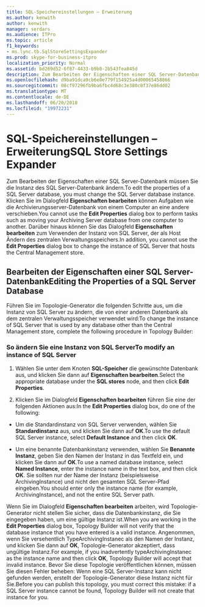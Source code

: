 ```yaml
---
title: SQL-Speichereinstellungen – Erweiterung
ms.author: kenwith
author: kenwith
manager: serdars
ms.audience: ITPro
ms.topic: article
f1_keywords:
- ms.lync.tb.SqlStoreSettingsExpander
ms.prod: skype-for-business-itpro
localization_priority: Normal
ms.assetid: bd269d52-6f87-4433-b9b0-2b543fea845d
description: Zum Bearbeiten der Eigenschaften einer SQL Server-Datenbank müssen Sie die Instanz des SQL Server-Datenbank ändern. Klicken Sie im Dialogfeld Eigenschaften bearbeiten können Aufgaben wie die Archivierungsserver-Datenbank von einem Computer an eine andere verschieben. Darüber hinaus können Sie das Dialogfeld Eigenschaften bearbeiten zum Verwenden der Instanz von SQL Server, der als Host Ändern des zentralen Verwaltungsspeichers.
ms.openlocfilehash: d9ba91dca9cb6e0e779f154925a4d00065458866
ms.sourcegitcommit: 08cf97296fb9ba6fbc4d68c3e380c8f37e86dd02
ms.translationtype: MT
ms.contentlocale: de-DE
ms.lasthandoff: 06/20/2018
ms.locfileid: "19972231"
---
```

# <a name="sql-store-settings-expander"></a><span data-ttu-id="a8cfe-105">SQL-Speichereinstellungen – Erweiterung</span><span class="sxs-lookup"><span data-stu-id="a8cfe-105">SQL Store Settings Expander</span></span>
 
<span data-ttu-id="a8cfe-106">Zum Bearbeiten der Eigenschaften einer SQL Server-Datenbank müssen Sie die Instanz des SQL Server-Datenbank ändern.</span><span class="sxs-lookup"><span data-stu-id="a8cfe-106">To edit the properties of a SQL Server database, you must change the SQL Server database instance.</span></span> <span data-ttu-id="a8cfe-107">Klicken Sie im Dialogfeld **Eigenschaften bearbeiten** können Aufgaben wie die Archivierungsserver-Datenbank von einem Computer an eine andere verschieben.</span><span class="sxs-lookup"><span data-stu-id="a8cfe-107">You cannot use the **Edit Properties** dialog box to perform tasks such as moving your Archiving Server database from one computer to another.</span></span> <span data-ttu-id="a8cfe-108">Darüber hinaus können Sie das Dialogfeld **Eigenschaften bearbeiten** zum Verwenden der Instanz von SQL Server, der als Host Ändern des zentralen Verwaltungsspeichers.</span><span class="sxs-lookup"><span data-stu-id="a8cfe-108">In addition, you cannot use the **Edit Properties** dialog box to change the instance of SQL Server that hosts the Central Management store.</span></span>
  
## <a name="editing-the-properties-of-a-sql-server-database"></a><span data-ttu-id="a8cfe-109">Bearbeiten der Eigenschaften einer SQL Server-Datenbank</span><span class="sxs-lookup"><span data-stu-id="a8cfe-109">Editing the Properties of a SQL Server Database</span></span>

<span data-ttu-id="a8cfe-110">Führen Sie im Topologie-Generator die folgenden Schritte aus, um die Instanz von SQL Server zu ändern, die von einer anderen Datenbank als dem zentralen Verwaltungsspeicher verwendet wird:</span><span class="sxs-lookup"><span data-stu-id="a8cfe-110">To change the instance of SQL Server that is used by any database other than the Central Management store, complete the following procedure in Topology Builder:</span></span>
  
### <a name="to-modify-an-instance-of-sql-server"></a><span data-ttu-id="a8cfe-111">So ändern Sie eine Instanz von SQL Server</span><span class="sxs-lookup"><span data-stu-id="a8cfe-111">To modify an instance of SQL Server</span></span>

1. <span data-ttu-id="a8cfe-112">Wählen Sie unter dem Knoten **SQL-Speicher** die gewünschte Datenbank aus, und klicken Sie dann auf **Eigenschaften bearbeiten**.</span><span class="sxs-lookup"><span data-stu-id="a8cfe-112">Select the appropriate database under the **SQL stores** node, and then click **Edit Properties**.</span></span>
    
2. <span data-ttu-id="a8cfe-113">Klicken Sie im Dialogfeld **Eigenschaften bearbeiten** führen Sie eine der folgenden Aktionen aus:</span><span class="sxs-lookup"><span data-stu-id="a8cfe-113">In the **Edit Properties** dialog box, do one of the following:</span></span>
    
  - <span data-ttu-id="a8cfe-114">Um die Standardinstanz von SQL Server verwenden, wählen Sie **Standardinstanz** aus, und klicken Sie dann auf **OK**.</span><span class="sxs-lookup"><span data-stu-id="a8cfe-114">To use the default SQL Server instance, select **Default Instance** and then click **OK**.</span></span>
    
  - <span data-ttu-id="a8cfe-115">Um eine benannte Datenbankinstanz verwenden, wählen Sie **Benannte Instanz**, geben Sie den Namen der Instanz in das Textfeld ein, und klicken Sie dann auf **OK**.</span><span class="sxs-lookup"><span data-stu-id="a8cfe-115">To use a named database instance, select **Named Instance**, enter the instance name in the text box, and then click **OK**.</span></span> <span data-ttu-id="a8cfe-116">Sie sollten nur der Name der Instanz (beispielsweise ArchivingInstance) und nicht den gesamten SQL Server-Pfad eingeben.</span><span class="sxs-lookup"><span data-stu-id="a8cfe-116">You should enter only the instance name (for example, ArchivingInstance), and not the entire SQL Server path.</span></span>
    
<span data-ttu-id="a8cfe-117">Wenn Sie im Dialogfeld **Eigenschaften bearbeiten** arbeiten, wird Topologie-Generator nicht stellen Sie sicher, dass die Datenbankinstanz, die Sie eingegeben haben, um eine gültige Instanz ist.</span><span class="sxs-lookup"><span data-stu-id="a8cfe-117">When you are working in the **Edit Properties** dialog box, Topology Builder will not verify that the database instance that you have entered is a valid instance.</span></span> <span data-ttu-id="a8cfe-118">Angenommen, wenn Sie versehentlich TypeArchivingInstanec als den Namen der Instanz, und klicken Sie dann auf **OK**, Topologie-Generator akzeptiert, dass ungültige Instanz.</span><span class="sxs-lookup"><span data-stu-id="a8cfe-118">For example, if you inadvertently typeArchivingInstanec as the instance name and then click **OK**, Topology Builder will accept that invalid instance.</span></span> <span data-ttu-id="a8cfe-119">Bevor Sie diese Topologie veröffentlichen können, müssen Sie diesen Fehler beheben: Wenn eine SQL Server-Instanz kann nicht gefunden werden, erstellt der Topologie-Generator diese Instanz nicht für Sie.</span><span class="sxs-lookup"><span data-stu-id="a8cfe-119">Before you can publish this topology, you must correct this mistake: if a SQL Server instance cannot be found, Topology Builder will not create that instance for you.</span></span>
  

